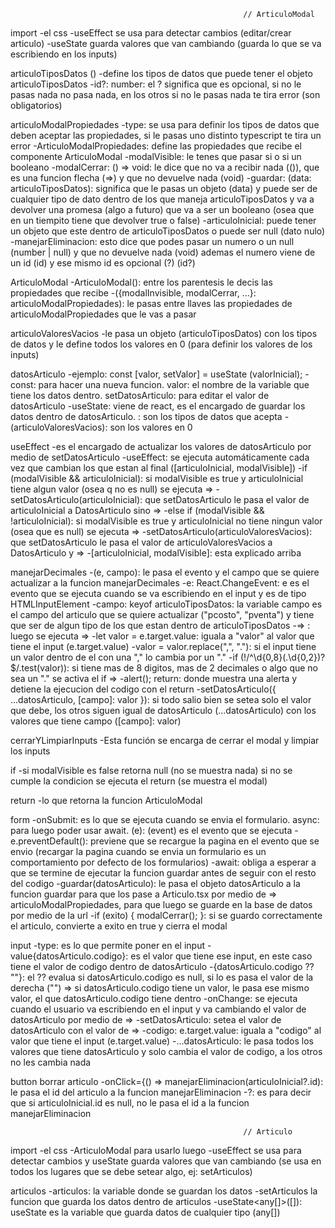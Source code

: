                                                         // ArticuloModal

import
-el css
-useEffect se usa para detectar cambios (editar/crear articulo) -useState guarda valores que van cambiando (guarda lo que se va escribiendo en los inputs)


articuloTiposDatos ()
-define los tipos de datos que puede tener el objeto articuloTiposDatos
-id?: number: el ? significa que es opcional, si no le pasas nada no pasa nada, en los otros si no le pasas nada te tira error (son obligatorios)


articuloModalPropiedades
-type: se usa para definir los tipos de datos que deben aceptar las propiedades, si le pasas uno distinto typescript te tira un error
-ArticuloModalPropiedades: define las propiedades que recibe el componente ArticuloModal
-modalVisible: le tenes que pasar si o si un booleano
-modalCerrar: () => void: le dice que no va a recibir nada (()), que es una funcion flecha (=>) y que no devuelve nada (void)
-guardar: (data: articuloTiposDatos): significa que le pasas un objeto (data) y puede ser de cualquier tipo de dato dentro de los que maneja articuloTiposDatos
y va a devolver una promesa (algo a futuro) que va a ser un booleano (osea que en un tiempito tiene que devolver true o false)
-articuloInicial: puede tener un objeto que este dentro de articuloTiposDatos o puede ser null (dato nulo)
-manejarEliminacion: esto dice que podes pasar un numero o un null (number | null) y que no devuelve nada (void)
ademas el numero viene de un id (id) y ese mismo id es opcional (?) (id?)


ArticuloModal
-ArticuloModal(): entre los parentesis le decis las propiedades que recibe
-({modalInvisible, modalCerrar, ...}: articuloModalPropiedades): le pasas entre llaves las propiedades de articuloModalPropiedades que le vas a pasar


articuloValoresVacios
-le pasa un objeto (articuloTiposDatos) con los tipos de datos y le define todos los valores en 0 (para definir los valores de los inputs)


datosArticulo
-ejemplo: const [valor, setValor] = useState <tipoDeValor>(valorInicial);
-const: para hacer una nueva funcion. valor: el nombre de la variable que tiene los datos dentro. setDatosArticulo: para editar el valor de datosArticulo
-useState: viene de react, es el encargado de guardar los datos dentro de datosArticulo. <articuloTiposDatos>: son los tipos de datos que acepta
-(articuloValoresVacios): son los valores en 0


useEffect
-es el encargado de actualizar los valores de datosArticulo por medio de setDatosArticulo
-useEffect: se ejecuta automáticamente cada vez que cambian los que estan al final ([articuloInicial, modalVisible])
-if (modalVisible && articuloInicial): si modalVisible es true y articuloInicial tiene algun valor (osea q no es null) se ejecuta =>
-setDatosArticulo(articuloInicial): que setDatosArticulo le pasa el valor de articuloInicial a DatosArticulo sino =>
-else if (modalVisible && !articuloInicial): si modalVisible es true y articuloInicial no tiene ningun valor (osea que es null) se ejecuta =>
-setDatosArticulo(articuloValoresVacios): que setDatosArticulo le pasa el valor de articuloValoresVacios a DatosArticulo y =>
-[articuloInicial, modalVisible]: esta explicado arriba


manejarDecimales
-(e, campo): le pasa el evento y el campo que se quiere actualizar a la funcion manejarDecimales
-e: React.ChangeEvent<HTMLInputElement>: e es el evento que se ejecuta cuando se va escribiendo en el input y es de tipo HTMLInputElement
-campo: keyof articuloTiposDatos: la variable campo es el campo del articulo que se quiere actualizar ("pcosto", "pventa") y tiene que ser de algun tipo de los que estan dentro de articuloTiposDatos
-=> : luego se ejecuta =>
-let valor = e.target.value: iguala a "valor" al valor que tiene el input (e.target.value)
-valor = valor.replace(",", "."): si el input tiene un valor dentro de el con una "," lo cambia por un "."
-if (!/^\d{0,8}(\.\d{0,2})?$/.test(valor)): si tiene mas de 8 digitos, mas de 2 decimales o algo que no sea un "." se activa el if =>
-alert(); return: donde muestra una alerta y detiene la ejecucion del codigo con el return
-setDatosArticulo({ ...datosArticulo, [campo]: valor }): si todo salio bien se setea solo el valor que debe, los otros siguen igual de datosArticulo (...datosArticulo) con los valores que tiene campo ([campo]: valor)


cerrarYLimpiarInputs
-Esta función se encarga de cerrar el modal y limpiar los inputs


if
-si modalVisible es false retorna null (no se muestra nada) si no se cumple la condicion se ejecuta el return (se muestra el modal)


return
-lo que retorna la funcion ArticuloModal


form
-onSubmit: es lo que se ejecuta cuando se envia el formulario. async: para luego poder usar await. (e): (event) es el evento que se ejecuta
-e.preventDefault(): previene que se recargue la pagina en el evento que se envio (recargar la pagina cuando se envia un formulario es
un comportamiento por defecto de los formularios)
-await: obliga a esperar a que se termine de ejecutar la funcion guardar antes de seguir con el resto del codigo
-guardar(datosArticulo): le pasa el objeto datosArticulo a la funcion guardar para que los pase a Articulo.tsx por medio de =>
articuloModalPropiedades, para que luego se guarde en la base de datos por medio de la url
-if (exito) { modalCerrar(); }: si se guardo correctamente el articulo, convierte a exito en true y cierra el modal


input
-type: es lo que permite poner en el input
-value{datosArticulo.codigo}: es el valor que tiene ese input, en este caso tiene el valor de codigo dentro de datosArticulo
-{datosArticulo.codigo ?? ""}: el ?? evalua si datosArticulo.codigo es null, si lo es pasa el valor de la derecha ("") =>
si datosArticulo.codigo tiene un valor, le pasa ese mismo valor, el que datosArticulo.codigo tiene dentro
-onChange: se ejecuta cuando el usuario va escribiendo en el input y va cambiando el valor de datosArticulo por medio de =>
-setDatosArticulo: setea el valor de datosArticulo con el valor de =>
-codigo: e.target.value: iguala a "codigo" al valor que tiene el input (e.target.value)
-...datosArticulo: le pasa todos los valores que tiene datosArticulo y solo cambia el valor de codigo, a los otros no les cambia nada


button borrar articulo
-onClick={() => manejarEliminacion(articuloInicial?.id): le pasa el id del articulo a la funcion manejarEliminacion
-?: es para decir que si articuloInicial.id es null, no le pasa el id a la funcion manejarEliminacion

                                                        // Articulo

import
-el css
-ArticuloModal para usarlo luego
-useEffect se usa para detectar cambios y useState guarda valores que van cambiando (se usa en todos los lugares que se debe setear algo, ej: setArticulos)

articulos
-articulos: la variable donde se guardan los datos
-setArticulos la funcion que guarda los datos dentro de articulos
-useState<any[]>([]): useState es la variable que guarda datos de cualquier tipo (any[])